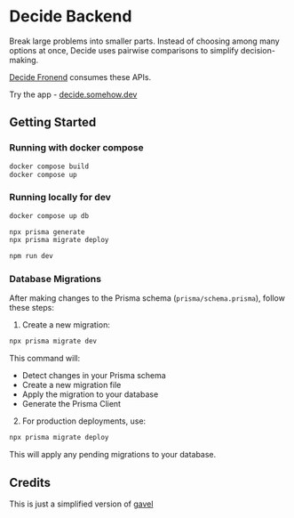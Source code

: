 # Decide Backend

Break large problems into smaller parts. Instead of choosing among many options at once, Decide uses pairwise comparisons to simplify decision-making.

[Decide Fronend](https://github.com/pettiboy/decide-frontend) consumes these APIs.

Try the app - [decide.somehow.dev](https://decide.somehow.dev/)

## Getting Started

### Running with docker compose

```zsh
docker compose build
docker compose up
```

### Running locally for dev

```zsh
docker compose up db

npx prisma generate
npx prisma migrate deploy

npm run dev
```

### Database Migrations

After making changes to the Prisma schema (`prisma/schema.prisma`), follow these steps:

1. Create a new migration:

```zsh
npx prisma migrate dev
```

This command will:

- Detect changes in your Prisma schema
- Create a new migration file
- Apply the migration to your database
- Generate the Prisma Client

2. For production deployments, use:

```zsh
npx prisma migrate deploy
```

This will apply any pending migrations to your database.

## Credits

This is just a simplified version of [gavel](https://github.com/anishathalye/gavel)
